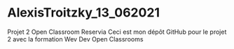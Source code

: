 # AlexisTroitzky_13_062021
Projet 2 Open Classroom Reservia
Ceci est mon dépôt GitHub pour le projet 2 avec la formation Wev Dev Open Classrooms
